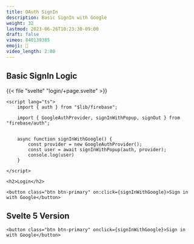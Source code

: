 ```yaml
---
title: OAuth SignIn
description: Basic SignIn with Google
weight: 32
lastmod: 2023-06-26T10:23:30-09:00
draft: false
vimeo: 840139385
emoji: 👤
video_length: 2:00
---
```


## Basic SignIn Logic


{{< file "svelte" "login/+page.svelte" >}}
```svelte
<script lang="ts">
    import { auth } from "$lib/firebase";

    import { GoogleAuthProvider, signInWithPopup, signOut } from "firebase/auth";


    async function signInWithGoogle() {
        const provider = new GoogleAuthProvider();
        const user = await signInWithPopup(auth, provider);
        console.log(user)
    }

</script>

<h2>Login</h2>

<button class="btn btn-primary" on:click={signInWithGoogle}>Sign in with Google</button>
```

## Svelte 5 Version

```svelte
<button class="btn btn-primary" onclick={signInWithGoogle}>Sign in with Google</button>
```